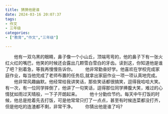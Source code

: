 ```yaml
---
title: 猜猜他是谁
date: 2024-03-16 20:07:37
tags:
- 作文
- 三年级
categories:
- ["教育","作文","三年级"]

---
```


&emsp;&emsp;他有一双乌黑的眼睛，鼻子像一个小山丘，顶端弯弯的，他的鼻子下有一张火红火红的嘴巴，他笑的时候还会露出几颗雪白雪白的牙齿。读到这，你知道他是谁了吧？别着急，等我再慢慢告诉你。
&emsp;&emsp;他非常勤奋好学。他喜欢在学校完成家庭作业，每当他完成了老师布置的任务后,就拿出家庭作业一项一项认真地完成。
&emsp;&emsp;他非常风趣幽默。他经常给我讲笑话，那些笑话都很搞笑，逗得我哈哈大笑。有一次，有一位同学摔倒了，他讲了一句笑话，逗得那位同学捧腹大笑，难过的心情犹如雨过天晴般，一下子开朗起来。	
&emsp;&emsp;他十分勤俭节约。每天中午打饭的时候，他总是抢着先去打饭，可是他常常只打了一点点，甚至有时候连菜都没打齐，但是他吃的连渣都不剩，非常干净。
&emsp;&emsp;你猜出他是谁了吗?

